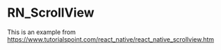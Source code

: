 # RN_ScrollView

This is an example from https://www.tutorialspoint.com/react_native/react_native_scrollview.htm
